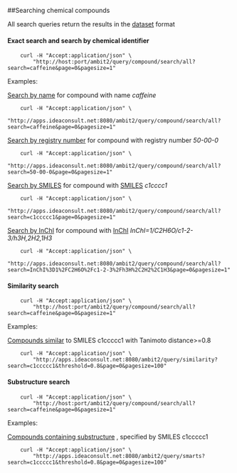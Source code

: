 ##Searching chemical compounds

All search queries return the results in the [dataset](dataset.md) format 

#### Exact search and search by chemical identifier
````
    curl -H "Accept:application/json" \
        "http://host:port/ambit2/query/compound/search/all?search=caffeine&page=0&pagesize=1" 
````

Examples:

[Search by name](http://apps.ideaconsult.net:8080/ambit2/query/compound/search/all?search=caffeine&media=application/json&page=0&pagesize=1) for compound with name *caffeine*
````
    curl -H "Accept:application/json" \
        "http://apps.ideaconsult.net:8080/ambit2/query/compound/search/all?search=caffeine&page=0&pagesize=1" 
````

[Search by registry number](http://apps.ideaconsult.net:8080/ambit2/query/compound/search/all?search=50-00-0&media=application/json&page=0&pagesize=1) for compound with registry number *50-00-0*
````
    curl -H "Accept:application/json" \
        "http://apps.ideaconsult.net:8080/ambit2/query/compound/search/all?search=50-00-0&page=0&pagesize=1" 
````

[Search by SMILES](http://apps.ideaconsult.net:8080/ambit2/query/compound/search/all?search=c1ccccc1&media=application/json&page=0&pagesize=1) for compound with [SMILES](http://en.wikipedia.org/wiki/Simplified_molecular-input_line-entry_system) *c1cccc1*
````
    curl -H "Accept:application/json" \
        "http://apps.ideaconsult.net:8080/ambit2/query/compound/search/all?search=c1ccccc1&page=0&pagesize=1" 
````

[Search by InChI](http://apps.ideaconsult.net:8080/ambit2/query/compound/search/all?search=InChI%3D1%2FC2H6O%2Fc1-2-3%2Fh3H%2C2H2%2C1H3&media=application/json&page=0&pagesize=1) for compound with [InChI](http://en.wikipedia.org/wiki/International_Chemical_Identifier) *InChI=1/C2H6O/c1-2-3/h3H,2H2,1H3*
````
    curl -H "Accept:application/json" \
        "http://apps.ideaconsult.net:8080/ambit2/query/compound/search/all?search=InChI%3D1%2FC2H6O%2Fc1-2-3%2Fh3H%2C2H2%2C1H3&page=0&pagesize=1" 
````

#### Similarity search
````
    curl -H "Accept:application/json" \
        "http://host:port/ambit2/query/compound/search/all?search=caffeine&page=0&pagesize=1" 
````

Examples:

[Compounds similar](http://apps.ideaconsult.net:8080/ambit2/query/similarity?search=c1ccccc1&threshold=0.8&page=0&pagesize=100&media=application/json) to SMILES c1ccccc1 with Tanimoto distance>=0.8
````
    curl -H "Accept:application/json" \
        "http://apps.ideaconsult.net:8080/ambit2/query/similarity?search=c1ccccc1&threshold=0.8&page=0&pagesize=100" 
````

#### Substructure search
````
    curl -H "Accept:application/json" \
        "http://host:port/ambit2/query/compound/search/all?search=caffeine&page=0&pagesize=1" 
````

Examples:

[Compounds containing substructure](http://apps.ideaconsult.net:8080/ambit2/query/smarts?search=c1ccccc1&page=0&pagesize=100&media=application/json) , specified by SMILES c1ccccc1
````
    curl -H "Accept:application/json" \
        "http://apps.ideaconsult.net:8080/ambit2/query/smarts?search=c1ccccc1&threshold=0.8&page=0&pagesize=100" 
````

